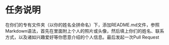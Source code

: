 # 任务说明
在你们的专有文件夹（以你的姓名全拼命名）下，添加README.md文件，参照Markdown语法，首先在里面附上个人的照片或头像，然后填上你们的姓名、联系方式，以及诸如兴趣爱好等你愿意介绍的个人信息。最后发起一次Pull Request